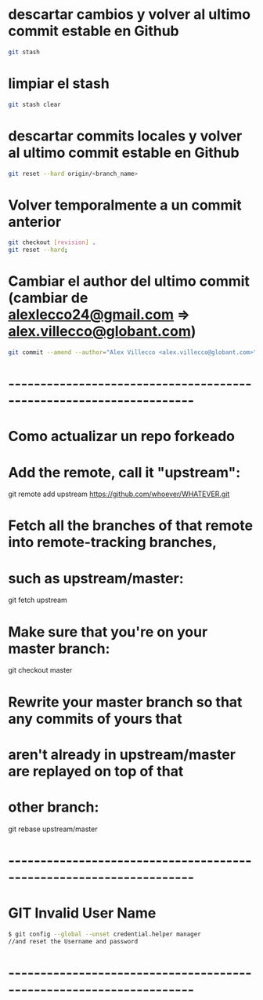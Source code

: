 # descartar cambios y volver al ultimo commit estable en Github
``` bash
git stash
``` 

# limpiar el stash
``` bash
git stash clear
``` 

# descartar commits locales y volver al ultimo commit estable en Github
``` bash
git reset --hard origin/<branch_name>
``` 

# Volver temporalmente a un commit anterior
``` bash
git checkout [revision] .
git reset --hard;
``` 

# Cambiar el author del ultimo commit (cambiar de alexlecco24@gmail.com => alex.villecco@globant.com)
``` bash
git commit --amend --author="Alex Villecco <alex.villecco@globant.com>"
``` 
# -------------------------------------------------------------------
# Como actualizar un repo forkeado

# Add the remote, call it "upstream":
git remote add upstream https://github.com/whoever/WHATEVER.git

# Fetch all the branches of that remote into remote-tracking branches,
# such as upstream/master:
git fetch upstream

# Make sure that you're on your master branch:
git checkout master

# Rewrite your master branch so that any commits of yours that
# aren't already in upstream/master are replayed on top of that
# other branch:
git rebase upstream/master

# -------------------------------------------------------------------
# GIT Invalid User Name
``` bash
$ git config --global --unset credential.helper manager
//and reset the Username and password
```
# -------------------------------------------------------------------
